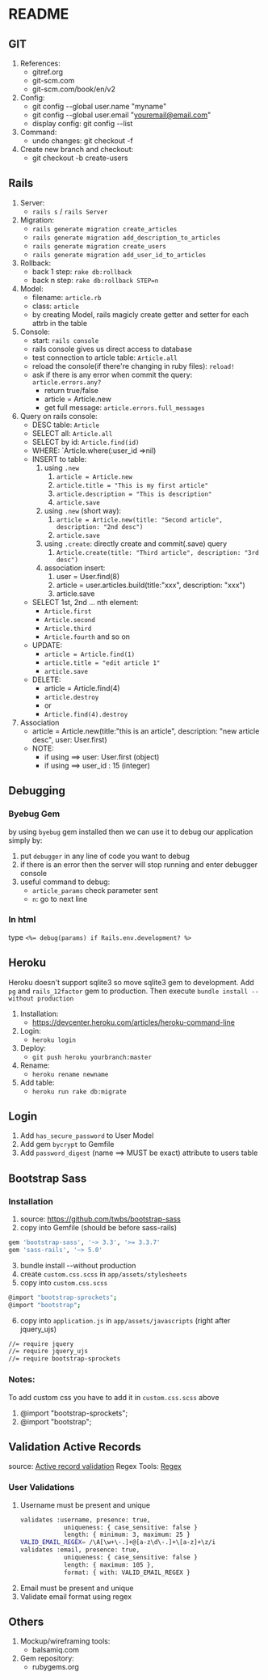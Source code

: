 # README

## GIT
1. References:
    - gitref.org
    - git-scm.com
    - git-scm.com/book/en/v2
2. Config:
    - git config --global user.name "myname"
    - git config --global user.email "youremail@email.com"
    - display config: git config --list
3. Command:
    - undo changes: git checkout -f
4. Create new branch and checkout:
    - git checkout -b create-users

## Rails
1. Server:
    - `rails s` / `rails Server`
2. Migration:
    - `rails generate migration create_articles`
    - `rails generate migration add_description_to_articles`
    - `rails generate migration create_users`
    - `rails generate migration add_user_id_to_articles`
3. Rollback:
    - back 1 step: `rake db:rollback`
    - back n step: `rake db:rollback STEP=n`
3. Model:
    - filename: `article.rb`
    - class: `article`
    - by creating Model, rails magicly create getter and setter for each attrb in the table
4. Console:
    - start: `rails console`
    - rails console gives us direct access to database
    - test connection to article table: `Article.all`
    - reload the console(if there're changing in ruby files): `reload!`
    - ask if there is any error when commit the query: `article.errors.any?` 
        - return true/false
        - article = Article.new
        - get full message: `article.errors.full_messages`
5. Query on rails console:
    - DESC table: `Article`
    - SELECT all: `Article.all`
    - SELECT by id: `Article.find(id)`
    - WHERE: `Article.where(:user_id =>nil)
    - INSERT to table:
        1. using `.new`
            1. `article = Article.new`
            2. `article.title = "This is my first article"`
            3. `article.description = "This is description"`
            4. `article.save`
        2. using `.new` (short way):
            1. `article = Article.new(title: "Second article", description: "2nd desc")`
            2. `article.save`
        3. using `.create`: directly create and commit(.save) query
            1. `Article.create(title: "Third article", description: "3rd desc")`
        4. association insert:
            1. user = User.find(8)
            2. article = user.articles.build(title:"xxx", description: "xxx")
            3. article.save
    - SELECT 1st, 2nd ... nth element:
        - `Article.first`
        - `Article.second`
        - `Article.third`
        - `Article.fourth` and so on
    - UPDATE:
        - `article = Article.find(1)`
        - `article.title = "edit article 1"`
        - `article.save`
    - DELETE:
        - article = Article.find(4)
        - `article.destroy`
        - or
        - `Article.find(4).destroy`
6. Association
    - article = Article.new(title:"this is an article",
                            description: "new article desc",
                            user: User.first)
    - NOTE:
        - if using ==> user: User.first (object)
        - if using ==> user_id : 15 (integer)

## Debugging

### Byebug Gem
by using `byebug` gem installed then we can use it to debug our application simply by:
1. put `debugger` in any line of code you want to debug
2. if there is an error then the server will stop running and enter debugger console
3. useful command to debug:
    - `article_params` check parameter sent
    - `n`: go to next line

### In html
type `<%= debug(params) if Rails.env.development? %>`

## Heroku
Heroku doesn't support sqlite3 so move sqlite3 gem to development. Add `pg` and `rails_12factor` gem to production.
Then execute `bundle install --without production`
1. Installation:
    - https://devcenter.heroku.com/articles/heroku-command-line
2. Login:
    - `heroku login`
3. Deploy:
    - `git push heroku yourbranch:master`
4. Rename:
    - `heroku rename newname`
5. Add table:
    - `heroku run rake db:migrate`

## Login
1. Add `has_secure_password` to User Model
2. Add gem `bycrypt` to Gemfile
3. Add `password_digest` (name ==> MUST be exact) attribute to users table 


## Bootstrap Sass
### Installation
1. source: https://github.com/twbs/bootstrap-sass
2. copy into Gemfile (should be before sass-rails)
```sh
gem 'bootstrap-sass', '~> 3.3', '>= 3.3.7'
gem 'sass-rails', '~> 5.0'
```
3. bundle install --without production
4. create `custom.css.scss` in `app/assets/stylesheets`
5. copy into `custom.css.scss`
```sh
@import "bootstrap-sprockets";
@import "bootstrap";
```
6. copy into `application.js` in `app/assets/javascripts` (right after jquery_ujs)
```sh
//= require jquery
//= require jquery_ujs
//= require bootstrap-sprockets
```

### Notes:
To add custom css you have to add it in `custom.css.scss` above
1. @import "bootstrap-sprockets";
2. @import "bootstrap";


## Validation Active Records
source: [Active record validation](http://guides.rubyonrails.org/active_record_validations.html)
Regex Tools: [Regex](http://rubular.com)
### User Validations
1. Username must be present and unique
    ```sh
    validates :username, presence: true,
                uniqueness: { case_sensitive: false }
                length: { minimum: 3, maximum: 25 }
    VALID_EMAIL_REGEX= /\A[\w+\-.]+@[a-z\d\-.]+\[a-z]+\z/i
    validates :email, presence: true,
                uniqueness: { case_sensitive: false }
                length: { maximum: 105 },
                format: { with: VALID_EMAIL_REGEX }
    ```
2. Email must be present and unique
3. Validate email format using regex

## Others
1. Mockup/wireframing tools:
    - balsamiq.com
2. Gem repository:
    - rubygems.org